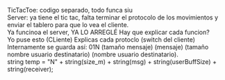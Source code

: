 TicTacToe: codigo separado, todo funca siu <br>
Server: ya tiene el tic tac, falta terminar el protocolo de los movimientos y enviar el tablero para que lo vea el cliente. <br>
Ya funcinoa el server, YA LO ARREGLÉ
Hay que explicar cada funcion? <br>
Yo puse esto (CLiente) Explicas cada protoclo (switch del cliente)<br>	Internamente se guarda así: 01N (tamaño mensaje) (mensaje) (tamaño nombre usuario destinatario) (nombre usuario destinatario). <br>
string temp = "N" +  string(size_m) + string(msg) + string(userBuffSize) + string(receiver);
